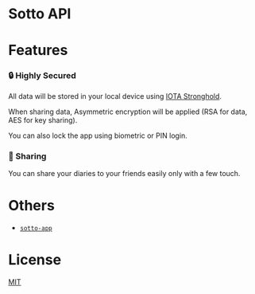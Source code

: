 # Sotto API

# Features
### 🔒 Highly Secured
All data will be stored in your local device using [IOTA Stronghold](https://github.com/iotaledger/stronghold.rs).

When sharing data, Asymmetric encryption will be applied (RSA for data, AES for key sharing).

You can also lock the app using biometric or PIN login.

### 👥 Sharing
You can share your diaries to your friends easily only with a few touch.

# Others
- [`sotto-app`](https://github.com/cottons-kr/sotto-app)

# License
[MIT](https://github.com/cottons-kr/sotto-api/blob/main/LICENSE.md)

